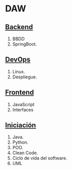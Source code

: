 # DAW

## [Backend](https:Enlace)

1. BBDD
2. SpringBoot.

## [DevOps](https:Enlace)
1. Linux.
2. Despliegue.

## [Frontend](https:Enlace)
1. JavaScript
2. Interfaces


## [Iniciación](https:Enlace)
1. Java.
2. Python.
3. POO.
4. Clean Code.
5. Ciclo de vida del software.
6. UML